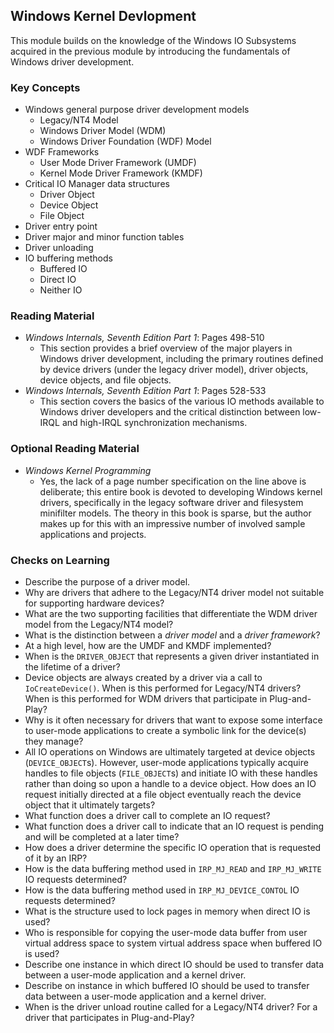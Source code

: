 ## Windows Kernel Devlopment

This module builds on the knowledge of the Windows IO Subsystems acquired in the previous module by introducing the fundamentals of Windows driver development.

### Key Concepts

- Windows general purpose driver development models
    - Legacy/NT4 Model
    - Windows Driver Model (WDM)
    - Windows Driver Foundation (WDF) Model
- WDF Frameworks
    - User Mode Driver Framework (UMDF)
    - Kernel Mode Driver Framework (KMDF)
- Critical IO Manager data structures
    - Driver Object
    - Device Object
    - File Object
- Driver entry point
- Driver major and minor function tables
- Driver unloading
- IO buffering methods
    - Buffered IO
    - Direct IO
    - Neither IO

### Reading Material

- _Windows Internals, Seventh Edition Part 1_: Pages 498-510
    - This section provides a brief overview of the major players in Windows driver development, including the primary routines defined by device drivers (under the legacy driver model), driver objects, device objects, and file objects.
- _Windows Internals, Seventh Edition Part 1_: Pages 528-533
    - This section covers the basics of the various IO methods available to Windows driver developers and the critical distinction between low-IRQL and high-IRQL synchronization mechanisms.

### Optional Reading Material

- _Windows Kernel Programming_
    - Yes, the lack of a page number specification on the line above is deliberate; this entire book is devoted to developing Windows kernel drivers, specifically in the legacy software driver and filesystem minifilter models. The theory in this book is sparse, but the author makes up for this with an impressive number of involved sample applications and projects.

### Checks on Learning

- Describe the purpose of a driver model.
- Why are drivers that adhere to the Legacy/NT4 driver model not suitable for supporting hardware devices?
- What are the two supporting facilities that differentiate the WDM driver model from the Legacy/NT4 model?
- What is the distinction between a _driver model_ and a _driver framework_?
- At a high level, how are the UMDF and KMDF implemented? 
- When is the `DRIVER_OBJECT` that represents a given driver instantiated in the lifetime of a driver?
- Device objects are always created by a driver via a call to `IoCreateDevice()`. When is this performed for Legacy/NT4 drivers? When is this performed for WDM drivers that participate in Plug-and-Play?
- Why is it often necessary for drivers that want to expose some interface to user-mode applications to create a symbolic link for the device(s) they manage?
- All IO operations on Windows are ultimately targeted at device objects (`DEVICE_OBJECT`s). However, user-mode applications typically acquire handles to file objects (`FILE_OBJECT`s) and initiate IO with these handles rather than doing so upon a handle to a device object. How does an IO request initially directed at a file object eventually reach the device object that it ultimately targets?
- What function does a driver call to complete an IO request?
- What function does a driver call to indicate that an IO request is pending and will be completed at a later time?   
- How does a driver determine the specific IO operation that is requested of it by an IRP?
- How is the data buffering method used in `IRP_MJ_READ` and `IRP_MJ_WRITE` IO requests determined?
- How is the data buffering method used in `IRP_MJ_DEVICE_CONTOL` IO requests determined?
- What is the structure used to lock pages in memory when direct IO is used?
- Who is responsible for copying the user-mode data buffer from user virtual address space to system virtual address space when buffered IO is used?
- Describe one instance in which direct IO should be used to transfer data between a user-mode application and a kernel driver.
- Describe on instance in which buffered IO should be used to transfer data between a user-mode application and a kernel driver.
- When is the driver unload routine called for a Legacy/NT4 driver? For a driver that participates in Plug-and-Play?